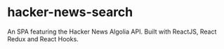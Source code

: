 # hacker-news-search
An SPA featuring the Hacker News Algolia API. Built with ReactJS, React Redux and React Hooks.
